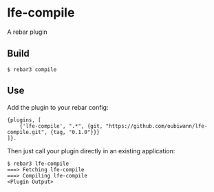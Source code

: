 lfe-compile
=====

A rebar plugin

Build
-----

    $ rebar3 compile

Use
---

Add the plugin to your rebar config:

    {plugins, [
        {'lfe-compile', ".*", {git, "https://github.com/oubiwann/lfe-compile.git", {tag, "0.1.0"}}}
    ]}.

Then just call your plugin directly in an existing application:


    $ rebar3 lfe-compile
    ===> Fetching lfe-compile
    ===> Compiling lfe-compile
    <Plugin Output>
